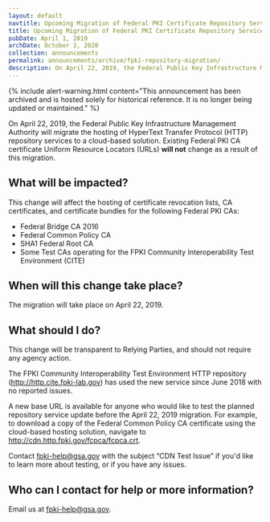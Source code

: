 ```yaml
---
layout: default
navtitle: Upcoming Migration of Federal PKI Certificate Repository Services
title: Upcoming Migration of Federal PKI Certificate Repository Services
pubDate: April 1, 2019
archDate: October 2, 2020
collection: announcements
permalink: announcements/archive/fpki-repository-migration/
description: On April 22, 2019, the Federal Public Key Infrastructure Management Authority will migrate the hosting of HyperText Transfer Protocol (HTTP) repository services to a cloud-based solution. This announcement provides additional information related to the upcoming migration.
---
```


{% include alert-warning.html content="This announcement has been archived and is hosted solely for historical reference. It is no longer being updated or maintained." %}


On April 22, 2019, the Federal Public Key Infrastructure Management Authority will migrate the hosting of HyperText Transfer Protocol (HTTP) repository services to a cloud-based solution. Existing Federal PKI CA certificate Uniform Resource Locators (URLs) **will not** change as a result of this migration.

## What will be impacted?

This change will affect the hosting of certificate revocation lists, CA certificates, and certificate bundles for the following Federal PKI CAs:
- Federal Bridge CA 2016
- Federal Common Policy CA
- SHA1 Federal Root CA
- Some Test CAs operating for the FPKI Community Interoperability Test Environment (CITE)

## When will this change take place?
The migration will take place on April 22, 2019.

## What should I do?
This change will be transparent to Relying Parties, and should not require any agency action. 

The FPKI Community Interoperability Test Environment HTTP repository (http://http.cite.fpki-lab.gov) has used the new service since June 2018 with no reported issues. 

A new base URL is available for anyone who would like to test the planned repository service update before the April 22, 2019 migration. For example, to download a copy of the Federal Common Policy CA certificate using the cloud-based hosting solution, navigate to http://cdn.http.fpki.gov/fcpca/fcpca.crt. 

Contact fpki-help@gsa.gov with the subject “CDN Test Issue” if you'd like to learn more about testing, or if you have any issues.

## Who can I contact for help or more information?
Email us at fpki-help@gsa.gov. 

